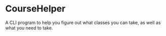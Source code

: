 # CourseHelper
A CLI program to help you figure out what classes you can take, as well as what you need to take.
